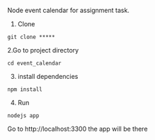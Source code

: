 Node event calendar for assignment task.

1. Clone

```
git clone *****
```

2.Go to project directory

```
cd event_calendar
```

3. install dependencies

```
npm install
```

4. Run

```
nodejs app
```

Go to http://localhost:3300 the app will be there
